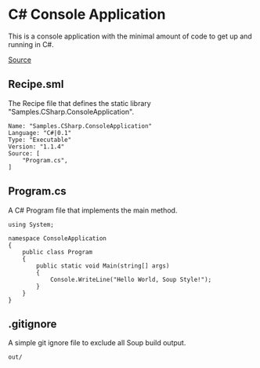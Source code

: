 # C# Console Application
This is a console application with the minimal amount of code to get up and running in C#.

[Source](https://github.com/SoupBuild/Soup/tree/main/Samples/CSharp/ConsoleApplication)

## Recipe.sml
The Recipe file that defines the static library "Samples.CSharp.ConsoleApplication".
```
Name: "Samples.CSharp.ConsoleApplication"
Language: "C#|0.1"
Type: "Executable"
Version: "1.1.4"
Source: [
    "Program.cs",
]
```

## Program.cs
A C# Program file that implements the main method.
```
using System;

namespace ConsoleApplication
{
    public class Program
    {
        public static void Main(string[] args)
        {
            Console.WriteLine("Hello World, Soup Style!");
        }
    }
}
```

## .gitignore
A simple git ignore file to exclude all Soup build output.
```
out/
```
